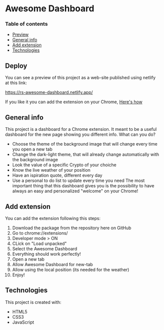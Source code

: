 # Awesome Dashboard

### Table of contents

- [Preview](#preview)
- [General info](#general-info)
- [Add extension](#add-extension)
- [Technologies](#technologies)

## Deploy

You can see a preview of this project as a web-site published using netlify at this link:

https://rs-awesome-dashboard.netlify.app/

If you like it you can add the extension on your Chrome, [Here's how](#add-extension)

## General info

This project is a dashboard for a Chrome extension. It meant to be a useful dashboard for the new page showing you different info.
What can you do?
- Choose the theme of the background image that will change every time you open a new tab
- Change the dark-light theme, that will already change automatically with the background image 
- Look the value of a specific Crypto of your choiche
- Know the live weather of your position
- Have an ispiration quote, different every day
- Use a personal to do list to update every time you need
The most important thing that this dashboard gives you is the possibility to have always an easy and personalized "welcome" on your Chrome!

## Add extension

You can add the extension following this steps:
1. Download the package from the repository here on GitHub 
2. Go to chrome://extensions/
3. Developer mode > ON
4. CLick on "Load unpacked"
5. Select the Awesome Dashboard
6. Everything should work perfectly!
7. Open a new tab
8. Allow Awesome Dashboard for new-tab
9. Allow using the local position (its needed for the weather)
10. Enjoy!

## Technologies

This project is created with:

- HTML5
- CSS3
- JavaScript
